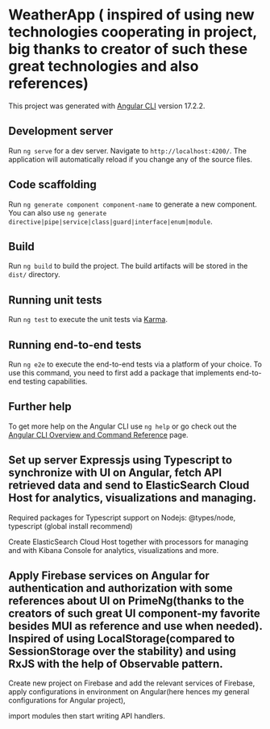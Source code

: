# WeatherApp ( inspired of using new technologies cooperating in project, big thanks to creator of such these great technologies and also references)

This project was generated with [Angular CLI](https://github.com/angular/angular-cli) version 17.2.2.

## Development server

Run `ng serve` for a dev server. Navigate to `http://localhost:4200/`. The application will automatically reload if you change any of the source files.

## Code scaffolding

Run `ng generate component component-name` to generate a new component. You can also use `ng generate directive|pipe|service|class|guard|interface|enum|module`.

## Build

Run `ng build` to build the project. The build artifacts will be stored in the `dist/` directory.

## Running unit tests

Run `ng test` to execute the unit tests via [Karma](https://karma-runner.github.io).

## Running end-to-end tests

Run `ng e2e` to execute the end-to-end tests via a platform of your choice. To use this command, you need to first add a package that implements end-to-end testing capabilities.

## Further help

To get more help on the Angular CLI use `ng help` or go check out the [Angular CLI Overview and Command Reference](https://angular.io/cli) page.

## Set up server Expressjs using Typescript to synchronize with UI on Angular, fetch API retrieved data and send to ElasticSearch Cloud Host for analytics, visualizations and managing.

Required packages for Typescript support on Nodejs: @types/node, typescript (global install recommend)

Create ElasticSearch Cloud Host together with processors for managing and with Kibana Console for analytics, visualizations and more.

## Apply Firebase services on Angular for authentication and authorization with some references about UI on PrimeNg(thanks to the creators of such great UI component-my favorite besides MUI as reference and use when needed). Inspired of using LocalStorage(compared to SessionStorage over the stability) and using RxJS with the help of Observable pattern.

Create new project on Firebase and add the relevant services of Firebase, apply configurations in environment on Angular(here hences my general configurations for Angular project), 

import modules then start writing API handlers.


